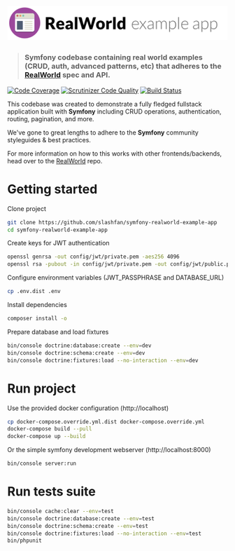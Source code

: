 # ![RealWorld Example App](logo.png)

> ### Symfony codebase containing real world examples (CRUD, auth, advanced patterns, etc) that adheres to the [RealWorld](https://github.com/gothinkster/realworld) spec and API.

[![Code Coverage](https://scrutinizer-ci.com/g/slashfan/symfony-realworld-example-app/badges/coverage.png?b=master)](https://scrutinizer-ci.com/g/slashfan/symfony-realworld-example-app/?branch=master)
[![Scrutinizer Code Quality](https://scrutinizer-ci.com/g/slashfan/symfony-realworld-example-app/badges/quality-score.png?b=master)](https://scrutinizer-ci.com/g/slashfan/symfony-realworld-example-app/?branch=master)
[![Build Status](https://scrutinizer-ci.com/g/slashfan/symfony-realworld-example-app/badges/build.png?b=master)](https://scrutinizer-ci.com/g/slashfan/symfony-realworld-example-app/build-status/master)

This codebase was created to demonstrate a fully fledged fullstack application built with **Symfony** including CRUD operations, authentication, routing, pagination, and more.

We've gone to great lengths to adhere to the **Symfony** community styleguides & best practices.

For more information on how to this works with other frontends/backends, head over to the [RealWorld](https://github.com/gothinkster/realworld) repo.

# Getting started

Clone project

```bash
git clone https://github.com/slashfan/symfony-realworld-example-app
cd symfony-realworld-example-app
```

Create keys for JWT authentication

```bash
openssl genrsa -out config/jwt/private.pem -aes256 4096
openssl rsa -pubout -in config/jwt/private.pem -out config/jwt/public.pem
```

Configure environment variables (JWT_PASSPHRASE and DATABASE_URL)

```bash
cp .env.dist .env
```

Install dependencies

```bash
composer install -o
```

Prepare database and load fixtures

```bash
bin/console doctrine:database:create --env=dev
bin/console doctrine:schema:create --env=dev
bin/console doctrine:fixtures:load --no-interaction --env=dev
```

# Run project

Use the provided docker configuration (http://localhost)

```bash
cp docker-compose.override.yml.dist docker-compose.override.yml
docker-compose build --pull
docker-compose up --build
```

Or the simple symfony development webserver (http://localhost:8000)

```bash
bin/console server:run
```

# Run tests suite

```bash
bin/console cache:clear --env=test
bin/console doctrine:database:create --env=test
bin/console doctrine:schema:create --env=test
bin/console doctrine:fixtures:load --no-interaction --env=test
bin/phpunit
```
